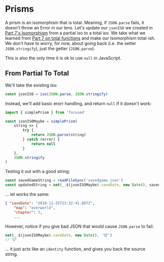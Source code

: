 # Prisms

A prism is an isomorphism that is total. Meaning, if `JSON.parse` fails, it doesn't throw an Error in our lens. Let's update our `jsonISO` we created in [Part 7's Isomorphism](isomorphism.md) from a partial iso to a total iso. We take what we learned from [Part 7 on total functions](../part7/README.md) and make our Isomorphism total-ish. We don't have to worry, for now, about going back (i.e. the setter `JSON.stringify`), just the getter (`JSON.parse`).

This is also the only time it is ok to use `null` in JavaScript.

## From Partial To Total

We'll take the existing iso:

```javascript
const jsonISO = iso(JSON.parse, JSON.stringify)
```

Instead, we'll add basic erorr handling, and return `null` if it doesn't work:

```javascript
import { simplePrism } from 'focused'

const jsonISOMaybe = simplePrism(
    string => {
        try {
            return JSON.parse(string)
        } catch (error) {
            return null
        }
    }, 
    JSON.stringify
)
```

Testing it out with a good string:

```javascript
const savedGameString = readFileSync('savedgame.json')
const updatedString = set(_.$(jsonISOMaybe).saveDate, new Date(), savedGameString)
```

... iet works the same:

```json
{ "saveDate": "2018-11-25T23:32:41.887Z",
    "map": "overworld",
    "chapter": 3,
    ...
```

However, notice if you give bad JSON that would cause `JSON.parse` to fail:

```javascript
set(_.$(jsonISOMaybe).saveDate, new Date(), '🐮')
// 🐮
```

... it just acts like an `identity` function, and gives you back the source string.
